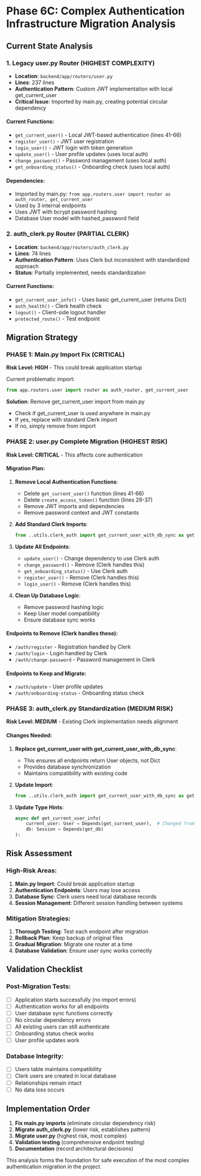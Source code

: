 # Phase 6C: Complex Authentication Infrastructure Migration Analysis

## Current State Analysis

### 1. Legacy user.py Router (HIGHEST COMPLEXITY)
- **Location**: `backend/app/routers/user.py`
- **Lines**: 237 lines
- **Authentication Pattern**: Custom JWT implementation with local get_current_user
- **Critical Issue**: Imported by main.py, creating potential circular dependency

#### Current Functions:
- `get_current_user()` - Local JWT-based authentication (lines 41-66)
- `register_user()` - JWT user registration
- `login_user()` - JWT login with token generation
- `update_user()` - User profile updates (uses local auth)
- `change_password()` - Password management (uses local auth)
- `get_onboarding_status()` - Onboarding check (uses local auth)

#### Dependencies:
- Imported by main.py: `from app.routers.user import router as auth_router, get_current_user`
- Used by 3 internal endpoints
- Uses JWT with bcrypt password hashing
- Database User model with hashed_password field

### 2. auth_clerk.py Router (PARTIAL CLERK)
- **Location**: `backend/app/routers/auth_clerk.py`
- **Lines**: 74 lines
- **Authentication Pattern**: Uses Clerk but inconsistent with standardized approach
- **Status**: Partially implemented, needs standardization

#### Current Functions:
- `get_current_user_info()` - Uses basic get_current_user (returns Dict)
- `auth_health()` - Clerk health check
- `logout()` - Client-side logout handler
- `protected_route()` - Test endpoint

## Migration Strategy

### PHASE 1: Main.py Import Fix (CRITICAL)
**Risk Level: HIGH** - This could break application startup

Current problematic import:
```python
from app.routers.user import router as auth_router, get_current_user
```

**Solution**: Remove get_current_user import from main.py
- Check if get_current_user is used anywhere in main.py
- If yes, replace with standard Clerk import
- If no, simply remove from import

### PHASE 2: user.py Complete Migration (HIGHEST RISK)
**Risk Level: CRITICAL** - This affects core authentication

#### Migration Plan:
1. **Remove Local Authentication Functions**:
   - Delete `get_current_user()` function (lines 41-66)
   - Delete `create_access_token()` function (lines 29-37)
   - Remove JWT imports and dependencies
   - Remove password context and JWT constants

2. **Add Standard Clerk Imports**:
   ```python
   from ..utils.clerk_auth import get_current_user_with_db_sync as get_current_user
   ```

3. **Update All Endpoints**:
   - `update_user()` - Change dependency to use Clerk auth
   - `change_password()` - Remove (Clerk handles this)
   - `get_onboarding_status()` - Use Clerk auth
   - `register_user()` - Remove (Clerk handles this) 
   - `login_user()` - Remove (Clerk handles this)

4. **Clean Up Database Logic**:
   - Remove password hashing logic
   - Keep User model compatibility
   - Ensure database sync works

#### Endpoints to Remove (Clerk handles these):
- `/auth/register` - Registration handled by Clerk
- `/auth/login` - Login handled by Clerk  
- `/auth/change-password` - Password management in Clerk

#### Endpoints to Keep and Migrate:
- `/auth/update` - User profile updates
- `/auth/onboarding-status` - Onboarding status check

### PHASE 3: auth_clerk.py Standardization (MEDIUM RISK)
**Risk Level: MEDIUM** - Existing Clerk implementation needs alignment

#### Changes Needed:
1. **Replace get_current_user with get_current_user_with_db_sync**:
   - This ensures all endpoints return User objects, not Dict
   - Provides database synchronization
   - Maintains compatibility with existing code

2. **Update Import**:
   ```python
   from ..utils.clerk_auth import get_current_user_with_db_sync as get_current_user
   ```

3. **Update Type Hints**:
   ```python
   async def get_current_user_info(
       current_user: User = Depends(get_current_user),  # Changed from Dict[str, Any]
       db: Session = Depends(get_db)
   ):
   ```

## Risk Assessment

### High-Risk Areas:
1. **Main.py Import**: Could break application startup
2. **Authentication Endpoints**: Users may lose access
3. **Database Sync**: Clerk users need local database records
4. **Session Management**: Different session handling between systems

### Mitigation Strategies:
1. **Thorough Testing**: Test each endpoint after migration
2. **Rollback Plan**: Keep backup of original files
3. **Gradual Migration**: Migrate one router at a time
4. **Database Validation**: Ensure user sync works correctly

## Validation Checklist

### Post-Migration Tests:
- [ ] Application starts successfully (no import errors)
- [ ] Authentication works for all endpoints
- [ ] User database sync functions correctly
- [ ] No circular dependency errors
- [ ] All existing users can still authenticate
- [ ] Onboarding status check works
- [ ] User profile updates work

### Database Integrity:
- [ ] Users table maintains compatibility
- [ ] Clerk users are created in local database
- [ ] Relationships remain intact
- [ ] No data loss occurs

## Implementation Order

1. **Fix main.py imports** (eliminate circular dependency risk)
2. **Migrate auth_clerk.py** (lower risk, establishes pattern)
3. **Migrate user.py** (highest risk, most complex)
4. **Validation testing** (comprehensive endpoint testing)
5. **Documentation** (record architectural decisions)

This analysis forms the foundation for safe execution of the most complex authentication migration in the project.